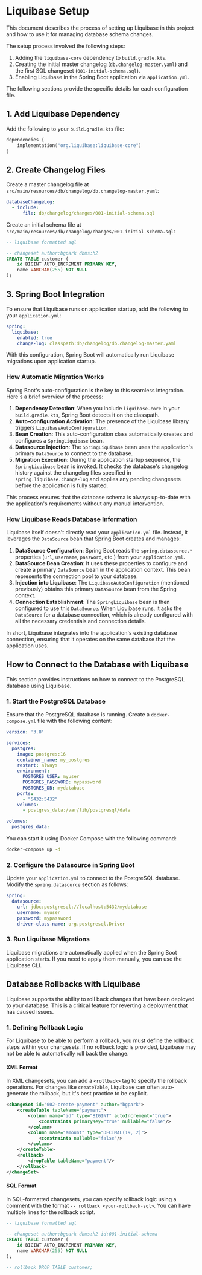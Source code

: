 # Liquibase Setup

This document describes the process of setting up Liquibase in this project and how to use it for managing database schema changes.

The setup process involved the following steps:
1.  Adding the `liquibase-core` dependency to `build.gradle.kts`.
2.  Creating the initial master changelog (`db.changelog-master.yaml`) and the first SQL changeset (`001-initial-schema.sql`).
3.  Enabling Liquibase in the Spring Boot application via `application.yml`.

The following sections provide the specific details for each configuration file.

## 1. Add Liquibase Dependency

Add the following to your `build.gradle.kts` file:

```kotlin
dependencies {
    implementation("org.liquibase:liquibase-core")
}
```

## 2. Create Changelog Files

Create a master changelog file at `src/main/resources/db/changelog/db.changelog-master.yaml`:

```yaml
databaseChangeLog:
  - include:
      file: db/changelog/changes/001-initial-schema.sql
```

Create an initial schema file at `src/main/resources/db/changelog/changes/001-initial-schema.sql`:

```sql
-- liquibase formatted sql

-- changeset author:bgpark dbms:h2
CREATE TABLE customer (
    id BIGINT AUTO_INCREMENT PRIMARY KEY,
    name VARCHAR(255) NOT NULL
);
```

## 3. Spring Boot Integration

To ensure that Liquibase runs on application startup, add the following to your `application.yml`:

```yaml
spring:
  liquibase:
    enabled: true
    change-log: classpath:db/changelog/db.changelog-master.yaml
```

With this configuration, Spring Boot will automatically run Liquibase migrations upon application startup.

### How Automatic Migration Works

Spring Boot's auto-configuration is the key to this seamless integration. Here's a brief overview of the process:

1.  **Dependency Detection**: When you include `liquibase-core` in your `build.gradle.kts`, Spring Boot detects it on the classpath.
2.  **Auto-configuration Activation**: The presence of the Liquibase library triggers `LiquibaseAutoConfiguration`.
3.  **Bean Creation**: This auto-configuration class automatically creates and configures a `SpringLiquibase` bean.
4.  **Datasource Injection**: The `SpringLiquibase` bean uses the application's primary `DataSource` to connect to the database.
5.  **Migration Execution**: During the application startup sequence, the `SpringLiquibase` bean is invoked. It checks the database's changelog history against the changelog files specified in `spring.liquibase.change-log` and applies any pending changesets before the application is fully started.

This process ensures that the database schema is always up-to-date with the application's requirements without any manual intervention.

### How Liquibase Reads Database Information

Liquibase itself doesn't directly read your `application.yml` file. Instead, it leverages the `DataSource` bean that Spring Boot creates and manages:

1.  **DataSource Configuration**: Spring Boot reads the `spring.datasource.*` properties (`url`, `username`, `password`, etc.) from your `application.yml`.
2.  **DataSource Bean Creation**: It uses these properties to configure and create a primary `DataSource` bean in the application context. This bean represents the connection pool to your database.
3.  **Injection into Liquibase**: The `LiquibaseAutoConfiguration` (mentioned previously) obtains this primary `DataSource` bean from the Spring context.
4.  **Connection Establishment**: The `SpringLiquibase` bean is then configured to use this `DataSource`. When Liquibase runs, it asks the `DataSource` for a database connection, which is already configured with all the necessary credentials and connection details.

In short, Liquibase integrates into the application's existing database connection, ensuring that it operates on the same database that the application uses.


## How to Connect to the Database with Liquibase

This section provides instructions on how to connect to the PostgreSQL database using Liquibase.

### 1. Start the PostgreSQL Database

Ensure that the PostgreSQL database is running. Create a `docker-compose.yml` file with the following content:

```yaml
version: '3.8'

services:
  postgres:
    image: postgres:16
    container_name: my_postgres
    restart: always
    environment:
      POSTGRES_USER: myuser
      POSTGRES_PASSWORD: mypassword
      POSTGRES_DB: mydatabase
    ports:
      - "5432:5432"
    volumes:
      - postgres_data:/var/lib/postgresql/data

volumes:
  postgres_data:
```

You can start it using Docker Compose with the following command:

```bash
docker-compose up -d
```

### 2. Configure the Datasource in Spring Boot

Update your `application.yml` to connect to the PostgreSQL database. Modify the `spring.datasource` section as follows:

```yaml
spring:
  datasource:
    url: jdbc:postgresql://localhost:5432/mydatabase
    username: myuser
    password: mypassword
    driver-class-name: org.postgresql.Driver
```

### 3. Run Liquibase Migrations

Liquibase migrations are automatically applied when the Spring Boot application starts. If you need to apply them manually, you can use the Liquibase CLI.

## Database Rollbacks with Liquibase

Liquibase supports the ability to roll back changes that have been deployed to your database. This is a critical feature for reverting a deployment that has caused issues.

### 1. Defining Rollback Logic

For Liquibase to be able to perform a rollback, you must define the rollback steps within your changesets. If no rollback logic is provided, Liquibase may not be able to automatically roll back the change.

#### XML Format

In XML changesets, you can add a `<rollback>` tag to specify the rollback operations. For changes like `createTable`, Liquibase can often auto-generate the rollback, but it's best practice to be explicit.

```xml
<changeSet id="002-create-payment" author="bgpark">
    <createTable tableName="payment">
        <column name="id" type="BIGINT" autoIncrement="true">
            <constraints primaryKey="true" nullable="false"/>
        </column>
        <column name="amount" type="DECIMAL(19, 2)">
            <constraints nullable="false"/>
        </column>
    </createTable>
    <rollback>
        <dropTable tableName="payment"/>
    </rollback>
</changeSet>
```

#### SQL Format

In SQL-formatted changesets, you can specify rollback logic using a comment with the format `-- rollback <your-rollback-sql>`. You can have multiple lines for the rollback script.

```sql
-- liquibase formatted sql

-- changeset author:bgpark dbms:h2 id:001-initial-schema
CREATE TABLE customer (
    id BIGINT AUTO_INCREMENT PRIMARY KEY,
    name VARCHAR(255) NOT NULL
);

-- rollback DROP TABLE customer;
```
